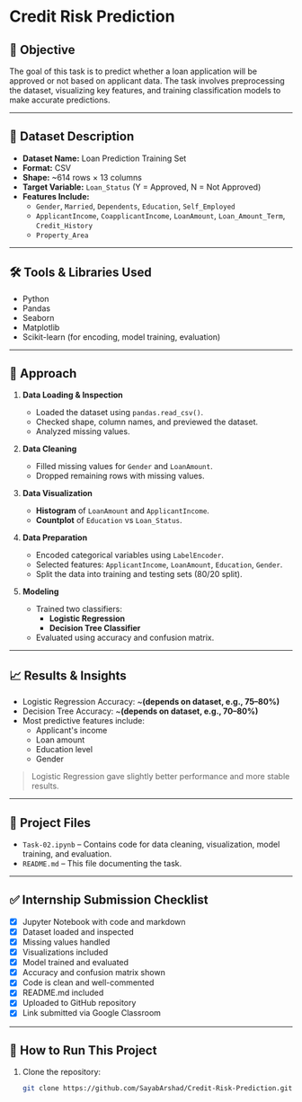 # Credit Risk Prediction

## 🎯 Objective

The goal of this task is to predict whether a loan application will be approved or not based on applicant data. The task involves preprocessing the dataset, visualizing key features, and training classification models to make accurate predictions.

---

## 📁 Dataset Description

- **Dataset Name:** Loan Prediction Training Set
- **Format:** CSV
- **Shape:** ~614 rows × 13 columns
- **Target Variable:** `Loan_Status` (Y = Approved, N = Not Approved)
- **Features Include:**
  - `Gender`, `Married`, `Dependents`, `Education`, `Self_Employed`
  - `ApplicantIncome`, `CoapplicantIncome`, `LoanAmount`, `Loan_Amount_Term`, `Credit_History`
  - `Property_Area`

---

## 🛠️ Tools & Libraries Used

- Python
- Pandas
- Seaborn
- Matplotlib
- Scikit-learn (for encoding, model training, evaluation)

---

## 🧪 Approach

1. **Data Loading & Inspection**
   - Loaded the dataset using `pandas.read_csv()`.
   - Checked shape, column names, and previewed the dataset.
   - Analyzed missing values.

2. **Data Cleaning**
   - Filled missing values for `Gender` and `LoanAmount`.
   - Dropped remaining rows with missing values.

3. **Data Visualization**
   - **Histogram** of `LoanAmount` and `ApplicantIncome`.
   - **Countplot** of `Education` vs `Loan_Status`.

4. **Data Preparation**
   - Encoded categorical variables using `LabelEncoder`.
   - Selected features: `ApplicantIncome`, `LoanAmount`, `Education`, `Gender`.
   - Split the data into training and testing sets (80/20 split).

5. **Modeling**
   - Trained two classifiers:
     - **Logistic Regression**
     - **Decision Tree Classifier**
   - Evaluated using accuracy and confusion matrix.

---

## 📈 Results & Insights

- Logistic Regression Accuracy: ~**(depends on dataset, e.g., 75–80%)**
- Decision Tree Accuracy: ~**(depends on dataset, e.g., 70–80%)**
- Most predictive features include:
  - Applicant's income
  - Loan amount
  - Education level
  - Gender

> Logistic Regression gave slightly better performance and more stable results.

---

## 📂 Project Files

- `Task-02.ipynb` – Contains code for data cleaning, visualization, model training, and evaluation.
- `README.md` – This file documenting the task.

---

## ✅ Internship Submission Checklist

- [x] Jupyter Notebook with code and markdown
- [x] Dataset loaded and inspected
- [x] Missing values handled
- [x] Visualizations included
- [x] Model trained and evaluated
- [x] Accuracy and confusion matrix shown
- [x] Code is clean and well-commented
- [x] README.md included
- [x] Uploaded to GitHub repository
- [x] Link submitted via Google Classroom

---

## 🚀 How to Run This Project

1. Clone the repository:
   ```bash
   git clone https://github.com/SayabArshad/Credit-Risk-Prediction.git
